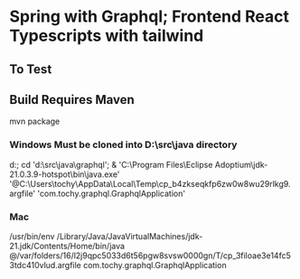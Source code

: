 ﻿# Spring with Graphql; Frontend React Typescripts with tailwind

## To Test

## Build **Requires Maven**
mvn package

### Windows **Must be cloned into D:\src\java directory**

d:; cd 'd:\src\java\graphql'; & 'C:\Program Files\Eclipse Adoptium\jdk-21.0.3.9-hotspot\bin\java.exe' '@C:\Users\tochy\AppData\Local\Temp\cp_b4zkseqkfp6zw0w8wu29rlkg9.argfile' 'com.tochy.graphql.GraphqlApplication'

### Mac 
/usr/bin/env /Library/Java/JavaVirtualMachines/jdk-21.jdk/Contents/Home/bin/java @/var/folders/16/l2j9qpc5033d6t56pgw8svsw0000gn/T/cp_3filoae3e14fc53tdc410vlud.argfile com.tochy.graphql.GraphqlApplication
